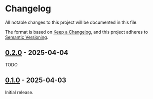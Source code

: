 # Changelog

All notable changes to this project will be documented in this file.

The format is based on [Keep a Changelog](https://keepachangelog.com/en/1.1.0/),
and this project adheres to [Semantic Versioning](https://semver.org/spec/v2.0.0.html).

## [0.2.0] - 2025-04-04

TODO

## [0.1.0] - 2025-04-03

Initial release.

[0.2.0]: https://github.com/rikhuijzer/xrcf/compare/v0.1.0...v0.2.0
[0.1.0]: https://github.com/rikhuijzer/xrcf/releases/tag/v0.1.0